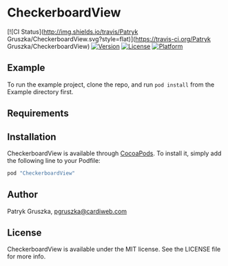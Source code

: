 # CheckerboardView

[![CI Status](http://img.shields.io/travis/Patryk Gruszka/CheckerboardView.svg?style=flat)](https://travis-ci.org/Patryk Gruszka/CheckerboardView)
[![Version](https://img.shields.io/cocoapods/v/CheckerboardView.svg?style=flat)](http://cocoapods.org/pods/CheckerboardView)
[![License](https://img.shields.io/cocoapods/l/CheckerboardView.svg?style=flat)](http://cocoapods.org/pods/CheckerboardView)
[![Platform](https://img.shields.io/cocoapods/p/CheckerboardView.svg?style=flat)](http://cocoapods.org/pods/CheckerboardView)

## Example

To run the example project, clone the repo, and run `pod install` from the Example directory first.

## Requirements

## Installation

CheckerboardView is available through [CocoaPods](http://cocoapods.org). To install
it, simply add the following line to your Podfile:

```ruby
pod "CheckerboardView"
```

## Author

Patryk Gruszka, pgruszka@cardiweb.com

## License

CheckerboardView is available under the MIT license. See the LICENSE file for more info.
